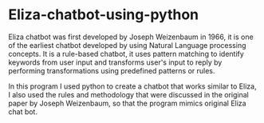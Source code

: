 # Eliza-chatbot-using-python

Eliza chatbot was first developed by Joseph Weizenbaum in 1966, it is one of the earliest chatbot developed by using Natural Language processing concepts. It is a rule-based chatbot, it uses pattern matching to identify keywords from user input and transforms user's input to reply by performing transformations using predefined patterns or rules.

In this program I used python to create a chatbot that works similar to  Eliza, I also used the rules and methodology that were discussed in the original paper by Joseph Weizenbaum, so that the program mimics original Eliza chat bot.   